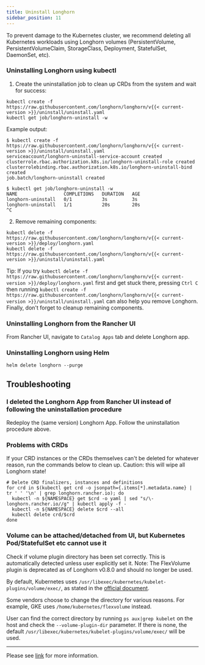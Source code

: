```yaml
---
title: Uninstall Longhorn
sidebar_position: 11
---
```


To prevent damage to the Kubernetes cluster, we recommend deleting all Kubernetes workloads using Longhorn volumes (PersistentVolume, PersistentVolumeClaim, StorageClass, Deployment, StatefulSet, DaemonSet, etc).

### Uninstalling Longhorn using kubectl

1. Create the uninstallation job to clean up CRDs from the system and wait for success:
  ```
  kubectl create -f https://raw.githubusercontent.com/longhorn/longhorn/v{{< current-version >}}/uninstall/uninstall.yaml
  kubectl get job/longhorn-uninstall -w
  ```

Example output:
```
$ kubectl create -f https://raw.githubusercontent.com/longhorn/longhorn/v{{< current-version >}}/uninstall/uninstall.yaml
serviceaccount/longhorn-uninstall-service-account created
clusterrole.rbac.authorization.k8s.io/longhorn-uninstall-role created
clusterrolebinding.rbac.authorization.k8s.io/longhorn-uninstall-bind created
job.batch/longhorn-uninstall created

$ kubectl get job/longhorn-uninstall -w
NAME                 COMPLETIONS   DURATION   AGE
longhorn-uninstall   0/1           3s         3s
longhorn-uninstall   1/1           20s        20s
^C
```

2. Remove remaining components:
  ```
  kubectl delete -f https://raw.githubusercontent.com/longhorn/longhorn/v{{< current-version >}}/deploy/longhorn.yaml
  kubectl delete -f https://raw.githubusercontent.com/longhorn/longhorn/v{{< current-version >}}/uninstall/uninstall.yaml
  ```
 
Tip: If you try `kubectl delete -f https://raw.githubusercontent.com/longhorn/longhorn/v{{< current-version >}}/deploy/longhorn.yaml` first and get stuck there, 
pressing `Ctrl C` then running `kubectl create -f https://raw.githubusercontent.com/longhorn/longhorn/v{{< current-version >}}/uninstall/uninstall.yaml` can also help you remove Longhorn. Finally, don't forget to cleanup remaining components.


### Uninstalling Longhorn from the Rancher UI

From Rancher UI, navigate to `Catalog Apps` tab and delete Longhorn app.

### Uninstalling Longhorn using Helm

```
helm delete longhorn --purge
```

## Troubleshooting

### I deleted the Longhorn App from Rancher UI instead of following the uninstallation procedure

Redeploy the (same version) Longhorn App. Follow the uninstallation procedure above.

### Problems with CRDs

If your CRD instances or the CRDs themselves can't be deleted for whatever reason, run the commands below to clean up. Caution: this will wipe all Longhorn state!

```shell
# Delete CRD finalizers, instances and definitions
for crd in $(kubectl get crd -o jsonpath={.items[*].metadata.name} | tr ' ' '\n' | grep longhorn.rancher.io); do
  kubectl -n ${NAMESPACE} get $crd -o yaml | sed "s/\- longhorn.rancher.io//g" | kubectl apply -f -
  kubectl -n ${NAMESPACE} delete $crd --all
  kubectl delete crd/$crd
done
```

### Volume can be attached/detached from UI, but Kubernetes Pod/StatefulSet etc cannot use it

Check if volume plugin directory has been set correctly. This is automatically detected unless user explicitly set it. Note: The FlexVolume plugin is deprecated as of Longhorn v0.8.0 and should no longer be used.

By default, Kubernetes uses `/usr/libexec/kubernetes/kubelet-plugins/volume/exec/`, as stated in the [official document](https://github.com/kubernetes/community/blob/master/contributors/devel/sig-storage/flexvolume.md/#prerequisites).

Some vendors choose to change the directory for various reasons. For example, GKE uses `/home/kubernetes/flexvolume` instead.

User can find the correct directory by running `ps aux|grep kubelet` on the host and check the `--volume-plugin-dir` parameter. If there is none, the default `/usr/libexec/kubernetes/kubelet-plugins/volume/exec/` will be used.

---
Please see [link](https://github.com/longhorn/longhorn) for more information.
